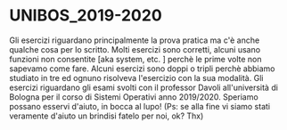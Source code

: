 # UNIBOS_2019-2020
Gli esercizi riguardano principalmente la prova pratica ma c'è anche qualche cosa per lo scritto.
Molti esercizi sono corretti, alcuni usano funzioni non consentite [aka system, etc. ] perchè le prime volte non sapevamo come fare.
Alcuni esercizi sono doppi o tripli perchè abbiamo studiato in tre ed ognuno risolveva l'esercizio con la sua modalità.
Gli esercizi riguardano gli esami svolti con il professor Davoli all'università di Bologna per il corso di Sistemi Operativi anno 2019/2020.
Speriamo possano esservi d'aiuto, in bocca al lupo! 
(Ps: se alla fine vi siamo stati veramente d'aiuto un brindisi fatelo per noi, ok? Thx)
